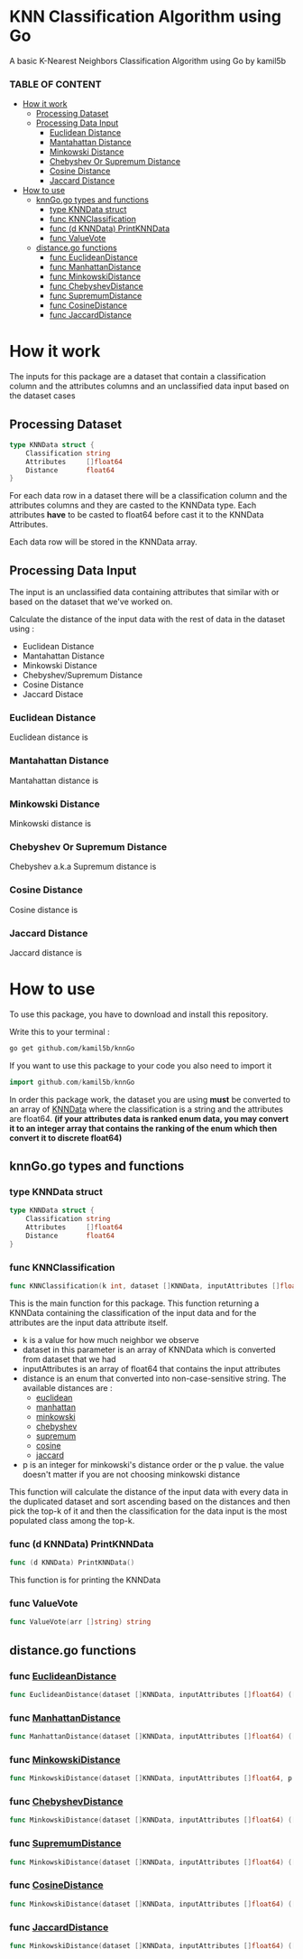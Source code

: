 # KNN Classification Algorithm using Go

A basic K-Nearest Neighbors Classification Algorithm using Go by kamil5b

### TABLE OF CONTENT
<!--
- [How it work](#how-it-work)
  * [Processing Dataset](#processing-dataset)
  * [Processing Data Input](#processing-data-input)
    + [Euclidean Distance](#euclidean-distance)
    + [Mantahattan Distance](#mantahattan-distance)
    + [Minkowski Distance](#minkowski-distance)
    + [Chebyshev/Supremum Distance](#chebyshev-or-supremum-distance)
    + [Cosine Distance](#cosine-distance)
    + [Jaccard Distance](#jaccard-distance)
- [How to use](#how-to-use)-->
- [How it work](#how-it-work)
  * [Processing Dataset](#processing-dataset)
  * [Processing Data Input](#processing-data-input)
    + [Euclidean Distance](#euclidean-distance)
    + [Mantahattan Distance](#mantahattan-distance)
    + [Minkowski Distance](#minkowski-distance)
    + [Chebyshev Or Supremum Distance](#chebyshev-or-supremum-distance)
    + [Cosine Distance](#cosine-distance)
    + [Jaccard Distance](#jaccard-distance)
- [How to use](#how-to-use)
  * [knnGo.go types and functions](#knngogo-types-and-functions)
    + [type KNNData struct](#type-knndata-struct)
    + [func KNNClassification](#func-knnclassification)
    + [func (d KNNData) PrintKNNData](#func--d-knndata--printknndata)
    + [func ValueVote](#func-valuevote)
  * [distance.go functions](#distancego-functions)
    + [func EuclideanDistance](#func-euclideandistance---euclidean-distance-)
    + [func ManhattanDistance](#func--manhattandistance---manhattan-distance-)
    + [func MinkowskiDistance](#func--minkowskidistance---minkowski-distance-)
    + [func ChebyshevDistance](#func--chebyshevdistance---chebyshev-or-supremum-distance-)
    + [func SupremumDistance](#func--supremumdistance---chebyshev-or-supremum-distance-)
    + [func CosineDistance](#func--cosinedistance---cosine-distance-)
    + [func JaccardDistance](#func--jaccarddistance---jaccard-distance-)

# How it work

The inputs for this package are a dataset that contain a classification column and the attributes columns and an unclassified data input based on the dataset cases

## Processing Dataset
```Go
type KNNData struct {
	Classification string
	Attributes     []float64
	Distance       float64
}
```

For each data row in a dataset there will be a classification column and the attributes columns and they are casted to the KNNData type.
Each attributes **have** to be casted to float64 before cast it to the KNNData Attributes.

Each data row will be stored in the KNNData array.

## Processing Data Input

The input is an unclassified data containing attributes that similar with or based on the dataset that we've worked on.

Calculate the distance of the input data with the rest of data in the dataset using :

- Euclidean Distance
- Mantahattan Distance
- Minkowski Distance
- Chebyshev/Supremum Distance
- Cosine Distance
- Jaccard Distace

### Euclidean Distance

Euclidean distance is

### Mantahattan Distance

Mantahattan distance is

### Minkowski Distance

Minkowski distance is

### Chebyshev Or Supremum Distance

Chebyshev a.k.a Supremum distance is

### Cosine Distance

Cosine distance is

### Jaccard Distance

Jaccard distance is

# How to use

To use this package, you have to download and install this repository.

Write this to your terminal :
```sh
go get github.com/kamil5b/knnGo
```
If you want to use this package to your code you also need to import it
```Go
import github.com/kamil5b/knnGo
```

In order this package work, the dataset you are using **must** be converted to an array of [KNNData](#type-knndata-struct) where the classification is a string and the attributes are float64. **(if your attributes data is ranked enum data, you may convert it to an integer array that contains the ranking of the enum which then convert it to discrete float64)**

## knnGo.go types and functions
### type KNNData struct
```Go
type KNNData struct {
	Classification string
	Attributes     []float64
	Distance       float64
}
```
### func KNNClassification
```Go
func KNNClassification(k int, dataset []KNNData, inputAttributes []float64, distance string, p int) (KNNData, error)
```
This is the main function for this package. This function returning a KNNData containing the classification of the input data and for the attributes are the input data attribute itself. 

- k is a value for how much neighbor we observe
- dataset in this parameter is an array of KNNData which is converted from dataset that we had
- inputAttributes is an array of float64 that contains the input attributes
- distance is an enum that converted into non-case-sensitive string. The available distances are :
  * [euclidean](#func-euclideandistance)
  * [manhattan](#func-manhattandistance)
  * [minkowski](#func-minkowskidistance)
  * [chebyshev](#func-chebyshevdistance)
  * [supremum](#func-supremumdistance)
  * [cosine](#func-cosinedistance)
  * [jaccard](#func-jaccarddistance)
- p is an integer for minkowski's distance order or the p value. the value doesn't matter if you are not choosing minkowski distance

This function will calculate the distance of the input data with every data in the duplicated dataset and sort ascending based on the distances and then pick the top-k of it and then the classification for the data input is the most populated class among the top-k.

### func (d KNNData) PrintKNNData
```Go
func (d KNNData) PrintKNNData()
```
This function is for printing the KNNData

### func ValueVote
```Go
func ValueVote(arr []string) string
```

## distance.go functions
### func [EuclideanDistance](#euclidean-distance)
```Go
func EuclideanDistance(dataset []KNNData, inputAttributes []float64) ([]KNNData, error)
```

### func [ManhattanDistance](#manhattan-distance)
```Go
func ManhattanDistance(dataset []KNNData, inputAttributes []float64) ([]KNNData, error)
```

### func [MinkowskiDistance](#minkowski-distance)
```Go
func MinkowskiDistance(dataset []KNNData, inputAttributes []float64, p int) ([]KNNData, error)
```

### func [ChebyshevDistance](#chebyshev-or-supremum-distance)
```Go
func MinkowskiDistance(dataset []KNNData, inputAttributes []float64) ([]KNNData, error)
```

### func [SupremumDistance](#chebyshev-or-supremum-distance)
```Go
func MinkowskiDistance(dataset []KNNData, inputAttributes []float64) ([]KNNData, error)
```

### func [CosineDistance](#cosine-distance)
```Go
func MinkowskiDistance(dataset []KNNData, inputAttributes []float64) ([]KNNData, error)
```

### func [JaccardDistance](#jaccard-distance)
```Go
func MinkowskiDistance(dataset []KNNData, inputAttributes []float64) ([]KNNData, error)
```
